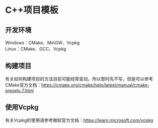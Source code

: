 # C++项目模板  
## 开发环境  
Windows：CMake、MinGW、Vcpkg  
Linux：CMake、GCC、Vcpkg  
## 构建项目  
有关如何构建项目的方法目前可能经常变动，所以暂时先不写，但是可以参考CMake官方文档：https://cmake.org/cmake/help/latest/manual/cmake-presets.7.html  
## 使用Vcpkg  
有关Vcpkg的使用请参考微软官方文档：https://learn.microsoft.com/vcpkg  
